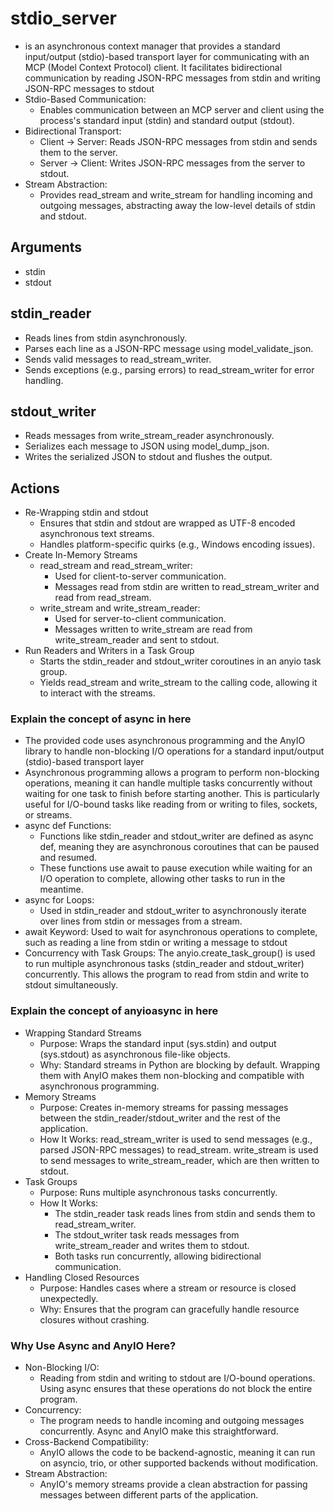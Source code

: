 # stdio_server
- is an asynchronous context manager that provides a standard input/output (stdio)-based transport layer for communicating with an MCP (Model Context Protocol) client. It facilitates bidirectional communication by reading JSON-RPC messages from stdin and writing JSON-RPC messages to stdout
- Stdio-Based Communication:
    - Enables communication between an MCP server and client using the process's standard input (stdin) and standard output (stdout).
- Bidirectional Transport:
    - Client → Server: Reads JSON-RPC messages from stdin and sends them to the server.
    - Server → Client: Writes JSON-RPC messages from the server to stdout.
- Stream Abstraction:
    - Provides read_stream and write_stream for handling incoming and outgoing messages, abstracting away the low-level details of stdin and stdout.
## Arguments
- stdin
- stdout
## stdin_reader
- Reads lines from stdin asynchronously.
- Parses each line as a JSON-RPC message using model_validate_json.
- Sends valid messages to read_stream_writer.
- Sends exceptions (e.g., parsing errors) to read_stream_writer for error handling.
## stdout_writer
- Reads messages from write_stream_reader asynchronously.
- Serializes each message to JSON using model_dump_json.
- Writes the serialized JSON to stdout and flushes the output.
## Actions
- Re-Wrapping stdin and stdout
    - Ensures that stdin and stdout are wrapped as UTF-8 encoded asynchronous text streams.
    - Handles platform-specific quirks (e.g., Windows encoding issues).
- Create In-Memory Streams
    - read_stream and read_stream_writer:
        - Used for client-to-server communication.
        - Messages read from stdin are written to read_stream_writer and read from read_stream.
    - write_stream and write_stream_reader:
        - Used for server-to-client communication.
        - Messages written to write_stream are read from write_stream_reader and sent to stdout.
- Run Readers and Writers in a Task Group
    - Starts the stdin_reader and stdout_writer coroutines in an anyio task group.
    - Yields read_stream and write_stream to the calling code, allowing it to interact with the streams.
### Explain the concept of async in here
- The provided code uses asynchronous programming and the AnyIO library to handle non-blocking I/O operations for a standard input/output (stdio)-based transport layer
- Asynchronous programming allows a program to perform non-blocking operations, meaning it can handle multiple tasks concurrently without waiting for one task to finish before starting another. This is particularly useful for I/O-bound tasks like reading from or writing to files, sockets, or streams.
- async def Functions:
    - Functions like stdin_reader and stdout_writer are defined as async def, meaning they are asynchronous coroutines that can be paused and resumed.
    - These functions use await to pause execution while waiting for an I/O operation to complete, allowing other tasks to run in the meantime.
- async for Loops:
    - Used in stdin_reader and stdout_writer to asynchronously iterate over lines from stdin or messages from a stream.
- await Keyword: Used to wait for asynchronous operations to complete, such as reading a line from stdin or writing a message to stdout
- Concurrency with Task Groups: The anyio.create_task_group() is used to run multiple asynchronous tasks (stdin_reader and stdout_writer) concurrently. This allows the program to read from stdin and write to stdout simultaneously.
### Explain the concept of anyioasync in here
- Wrapping Standard Streams
    - Purpose: Wraps the standard input (sys.stdin) and output (sys.stdout) as asynchronous file-like objects. 
    - Why: Standard streams in Python are blocking by default. Wrapping them with AnyIO makes them non-blocking and compatible with asynchronous programming.
- Memory Streams
    - Purpose: Creates in-memory streams for passing messages between the stdin_reader/stdout_writer and the rest of the application.
    - How It Works: read_stream_writer is used to send messages (e.g., parsed JSON-RPC messages) to read_stream. write_stream is used to send messages to write_stream_reader, which are then written to stdout.
- Task Groups
    - Purpose: Runs multiple asynchronous tasks concurrently.
    - How It Works:
        - The stdin_reader task reads lines from stdin and sends them to read_stream_writer.
        - The stdout_writer task reads messages from write_stream_reader and writes them to stdout.
        - Both tasks run concurrently, allowing bidirectional communication.
- Handling Closed Resources
    - Purpose: Handles cases where a stream or resource is closed unexpectedly.
    - Why: Ensures that the program can gracefully handle resource closures without crashing.
### Why Use Async and AnyIO Here?
- Non-Blocking I/O:
    - Reading from stdin and writing to stdout are I/O-bound operations. Using async ensures that these operations do not block the entire program.
- Concurrency:
    - The program needs to handle incoming and outgoing messages concurrently. Async and AnyIO make this straightforward.
- Cross-Backend Compatibility:
    - AnyIO allows the code to be backend-agnostic, meaning it can run on asyncio, trio, or other supported backends without modification.
- Stream Abstraction:
    - AnyIO's memory streams provide a clean abstraction for passing messages between different parts of the application.
